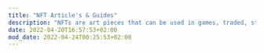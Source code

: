 ```yaml
---
title: "NFT Article's & Guides"
description: "NFTs are art pieces that can be used in games, traded, stored on ledgers or sold online. Explore more guides to help you answer those pesky questions."
date: 2022-04-20T16:57:53+02:00
mod_date: 2022-04-24T00:25:53+02:00
---
```

